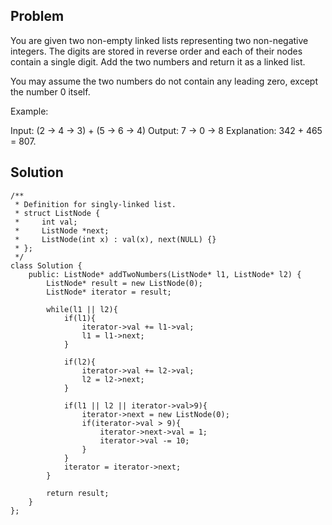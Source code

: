 Problem
----------

You are given two non-empty linked lists representing two non-negative integers. The digits are stored in reverse order and each of their nodes contain a single digit. Add the two numbers and return it as a linked list.

You may assume the two numbers do not contain any leading zero, except the number 0 itself.

Example:

Input: (2 -> 4 -> 3) + (5 -> 6 -> 4)
Output: 7 -> 0 -> 8
Explanation: 342 + 465 = 807.

Solution
---------
```
/**
 * Definition for singly-linked list.
 * struct ListNode {
 *     int val;
 *     ListNode *next;
 *     ListNode(int x) : val(x), next(NULL) {}
 * };
 */
class Solution {
    public: ListNode* addTwoNumbers(ListNode* l1, ListNode* l2) {
        ListNode* result = new ListNode(0);
        ListNode* iterator = result;
        
        while(l1 || l2){
            if(l1){
                iterator->val += l1->val;
                l1 = l1->next;
            }
            
            if(l2){
                iterator->val += l2->val;
                l2 = l2->next;
            }

            if(l1 || l2 || iterator->val>9){
                iterator->next = new ListNode(0);
                if(iterator->val > 9){
                    iterator->next->val = 1; 
                    iterator->val -= 10; 
                }
            }
            iterator = iterator->next;
        }
        
        return result;
    }
};
```